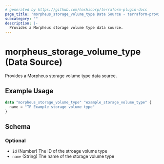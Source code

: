 ```yaml
---
# generated by https://github.com/hashicorp/terraform-plugin-docs
page_title: "morpheus_storage_volume_type Data Source - terraform-provider-morpheus"
subcategory: ""
description: |-
  Provides a Morpheus storage volume type data source.
---
```


# morpheus_storage_volume_type (Data Source)

Provides a Morpheus storage volume type data source.

## Example Usage

```terraform
data "morpheus_storage_volume_type" "example_storage_volume_type" {
  name = "TF Example storage volume type"
}
```

<!-- schema generated by tfplugindocs -->
## Schema

### Optional

- `id` (Number) The ID of the stroage volume type
- `name` (String) The name of the storage volume type

